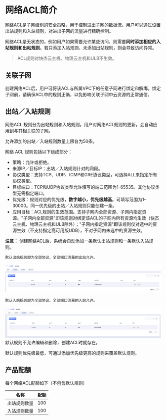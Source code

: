 

# 网络ACL简介

网络ACL是子网级别的安全策略，用于控制进出子网的数据流。用户可以通过设置出站规则和入站规则，对进出子网的流量进行精确控制。

网络ACL是无状态的，例如用户如果需要允许某些访问，则需要**同时添加相应的入站规则和出站规则**。若只添加入站规则，未添加出站规则，则会导致访问异常。

> ACL规则对快杰云主机、物理云主机和ULB不生效。

## 关联子网

创建网络ACL后，用户可将该ACL与所属VPC下的任意子网进行绑定和解绑。绑定子网前，请确保ACL中的规则正确，以免影响关联子网中云资源的正常通信。

## 出站／入站规则

网络ACL 规则分为出站规则和入站规则。用户对网络ACL规则的更新，会自动应用到与其相关联的子网。

允许添加的出站／入站规则数量上限各为50条。

网络 ACL 规则包括以下组成部分：

  - 策略：允许或拒绝。
  - 来源IP／目标IP：出站／入站规则针对的网段。
  - 协议类型：支持TCP、UDP、ICMP和GRE协议类型，可选择ALL来指定所有协议类型。
  - 目标端口：TCP和UDP协议类型允许填写的端口范围为1-65535。其他协议类型无需指定端口。
  - 优先级：规则对应的优先级，**数字越小，优先级越高**。可填写范围为1-30000。同一优先级的出站／入站规则只能创建一条。
  - 应用目标：ACL规则的生效范围。支持子网内全部资源、子网内指定资源。"子网内全部资源"即该规则对绑定该ACL的子网内所有资源均生效（快杰云主机、物理云主机和ULB除外）；"子网内指定资源"即该规则仅对选中的资源生效（不支持指定高可用版UDB），不对子网内未选中的资源生效。

**注意：** 创建网络ACL后，系统会自动添加一条默认出站规则和一条默认入站规则。

    默认出站规则即为全部协议、全部端口流量的出站允许。

![](/images/introduction/入站规则.png)

    默认入站规则即为全部协议、全部端口流量的入站允许。

![](/images/introduction/出站规则.png) 默认规则不允许编辑和删除，创建ACL时就存在。

默认规则优先级最低，可通过添加优先级更高的规则来覆盖默认规则。

## 产品配额

每个网络ACL配额如下（不包含默认规则）

| 名称     | 配额 |
| ------ | -- |
| 出站规则数量 | 100 |
| 入站规则数量 | 100 |
